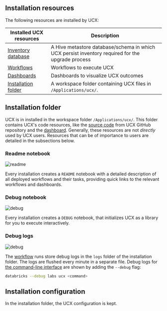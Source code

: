 ## Installation resources

The following resources are installed by UCX:

| Installed UCX resources                           | Description                                                                                      |
|---------------------------------------------------|--------------------------------------------------------------------------------------------------|
| [Inventory database](docs/reference/table_persistence.md) | A Hive metastore database/schema in which UCX persist inventory required for the upgrade process |
| [Workflows](docs/reference/workflows/)                           | Workflows to execute UCX                                                                         |
| [Dashboards](docs/reference/dashboards.md)                         | Dashboards to visualize UCX outcomes                                                             |
| [Installation folder](#installation-folder)       | A workspace folder containing UCX files in `/Applications/ucx/`.                                 |

## Installation folder

UCX is in installed in the workspace folder `/Applications/ucx/`. This folder contains UCX's code resources, like the
[source code](https://github.com/databrickslabs/ucx/tree/main/src/databricks) from UCX GitHub repository and the [dashboard](docs/reference/dashboards). Generally, these resources are not
*directly* used by UCX users. Resources that can be of importance to users are detailed in the subsections below.

### Readme notebook

![readme](/images/readme-notebook.png)

Every installation creates a `README` notebook with a detailed description of all deployed workflows and their tasks,
providing quick links to the relevant workflows and dashboards.



### Debug notebook

![debug](/images/debug-notebook.png)

Every installation creates a `DEBUG` notebook, that initializes UCX as a library for you to execute interactively.



### Debug logs

![debug](/images/debug-logs.png)

The [workflow](#workflows) runs store debug logs in the `logs` folder of the installation folder. The logs are flushed
every minute in a separate file. Debug logs for [the command-line interface](#authenticate-databricks-cli) are shown
by adding the `--debug` flag:

```bash
databricks --debug labs ucx <command>
```

## Installation configuration

In the installation folder, the UCX configuration is kept.
